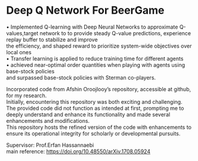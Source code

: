 # Deep Q Network For BeerGame


• Implemented Q-learning with Deep Neural Networks to approximate Q-values,target network
to to provide steady Q-value predictions, experience replay buffer to stabilize and improve <br/>
the efficiency, and shaped reward to prioritize system-wide objectives over local ones <br/>
• Transfer learning is applied to reduce training time for different agents <br/>
• achieved near-optimal order quantities when playing with agents using base-stock policies <br/>
and surpassed base-stock policies with Sterman co-players.

Incorporated code from Afshin Oroojlooy’s repository, accessible at github, for my research.<br/>
Initially, encountering this repository was both exciting and challenging.<br/>
The provided code did not function as intended at first, prompting me to deeply understand and enhance its functionality and made several
enhancements and modifications.<br/>
This repository hosts the refined version of the code with enhancements to ensure its operational integrity for scholarly or developmental pursuits.<br/>

Supervisor: Prof.Erfan Hassannaebi <br/>
main reference: https://doi.org/10.48550/arXiv.1708.05924

